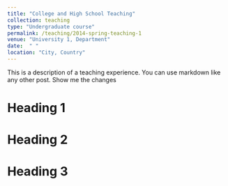 ```yaml
---
title: "College and High School Teaching"
collection: teaching
type: "Undergraduate course"
permalink: /teaching/2014-spring-teaching-1
venue: "University 1, Department"
date:  " "
location: "City, Country"
---
```


This is a description of a teaching experience. You can use markdown like any other post. Show me the changes

Heading 1
======

Heading 2
======

Heading 3
======